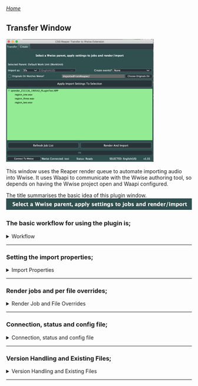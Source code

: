 ###### [Home](../../index.md)
## Transfer Window

<img src="../../docs/images/PluginWindowMain.png" width="400">

This window uses the Reaper render queue to automate importing audio into Wwise.
It uses Waapi to communicate with the Wwise authoring tool, so depends on having the Wwise project open and Waapi configured.  

The title summarises the basic idea of this plugin window.  
<img src="../../docs/images/transfertitle.png" width="800"> <br />

### The basic workflow for using the plugin is;
<details>
  <summary> Workflow </summary>
<br />
  1. In Reaper, instead of directly rendering your audio files, add them to the render queue <br />
  <img src="../../docs/images/renderqueue.png" width="400"> <br />
  <br />
  2. The plugin will show the render job and the resulting files in the main window <br />
  <img src="../../docs/images/transferjobs.png" width="400"> <br />
  <br />
  3. The top section of the plugin is where you set and apply the import properties for the render queue jobs <br />
  <img src="../../docs/images/transferproperties.png" width="400"> <br />
  <br />
  4. Once you have set the properties, ensure you have the desired parent selected in Wwise, then select the desired job and hit Apply <br />
  <img src="../../docs/images/transferapplied.png" width="400"> <br />
  <br />
  5. Once all jobs have their import properties set, you are ready to Render and Import <br />
  <img src="../../docs/images/transferbuttons.png" width="400"> <br />
  This will start Reaper rendering, and when the render is finished the plugin will import the resulting files into Wwise using the import settings <br />

</details>

****

### Setting the import properties;
<details>
  <summary> Import Properties </summary>
  <br />
  - At the top of the window, the plugin will show the currently selected Wwise object.  
  This will update when the selection changes in Wwise. <br />
  <img src="../../docs/images/transferselectedparent.png" width="400"> <br />
  <br />
  - Choose to import the audio files as sound fx, voice or music tracks. When voice is selected a project language drop-down is enabled <br />
  <img src="../../docs/images/transferimportas.png" width="400"> <br />
  <br />
  - Choose to create events for the imported items <br />
    Play@Children will create a Play event for each audio file in the list when it is imported <br />
    Play@Parent will create a Play event for the parent object of the imported files. For example, if you are importing variations into a random container <br />
  <img src="../../docs/images/transferevents.png" width="400"> <br />
  <br />
  - Choose the location in Originals to copy the audio files into <br />
  <img src="../../docs/images/transferoriginals.png" width="800"> <br />
  Originals dir matches Wwise - This will create a folder structure matching the Actor-Mixer structure where the audio is imported (can result is fairly deep nesting as it mirrors the AM structure fully) <br />
  Otherwise the user can either enter the text path, relative to the SFX/Voices root, or use the system directory selector <br />
  <br />
  - Refresh the list of render jobs and files in the plugin window <br />
  <img src="../../docs/images/transferrefreshjob.png" width="400"> <br />
  <br />
  - The status bar shows and errors, as well as the current Wwise connection. There is also a button to refresh the connection to Wwise in cases where the plugin was open without Wwise open, or the Wwise tool was closed while the plugin was in use. <br />
  <img src="../../docs/images/transferconnectionstatus.png" width="400"> <br />
  <br />
</details>

****

### Render jobs and per file overrides;
<details>
  <summary> Render Job and File Overrides </summary>
  
</details>

****

### Connection, status and config file;
<details>
  <summary> Connection, status and config file </summary>
  
</details>

****

### Version Handling and Existing Files;
<details>
  <summary> Version Handling and Existing Files </summary>
  
</details>

****
